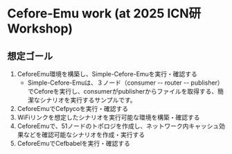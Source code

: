 # Cefore-Emu work (at 2025 ICN研 Workshop)
## 想定ゴール
1. CeforeEmu環境を構築し、Simple-Cefore-Emuを実行・確認する
     - Simple-Cefore-Emuは、３ノード（consumer -- router -- publisher）でCeforeを実行し、consumerがpublisherからファイルを取得する、簡潔なシナリオを実行するサンプルです。
2. CeforeEmuでCefpycoを実行・確認する
3. WiFiリンクを想定したシナリオを実行可能な環境を構築・確認する
4. CeforeEmuで、51ノードのトポロジを作成し、ネットワーク内キャッシュ効果などを確認可能なシナリオを作成・実行する
5. CeforeEmuでCefbabelを実行・確認する
